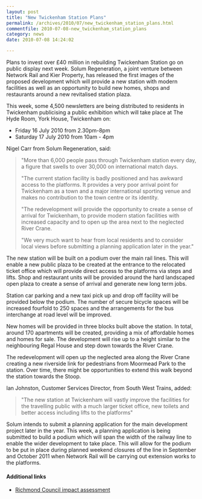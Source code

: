 ```yaml
---
layout: post
title: "New Twickenham Station Plans"
permalink: /archives/2010/07/new_twickenham_station_plans.html
commentfile: 2010-07-08-new_twickenham_station_plans
category: news
date: 2010-07-08 14:24:02

---
```


Plans to invest over £40 million in rebuilding Twickenham Station go on public display next week. Solum Regeneration, a joint venture between Network Rail and Kier Property, has released the first images of the proposed development which will provide a new station with modern facilities as well as an opportunity to build new homes, shops and restaurants around a new revitalised station plaza.

This week, some 4,500 newsletters are being distributed to residents in Twickenham publicising a public exhibition which will take place at The Hyde Room, York House, Twickenham on:

-   Friday 16 July 2010 from 2.30pm-8pm
-   Saturday 17 July 2010 from 10am - 4pm

Nigel Carr from Solum Regeneration, said:

> "More than 6,000 people pass through Twickenham station every day, a figure that swells to over 30,000 on international match days.
> 
>  "The current station facility is badly positioned and has awkward access to the platforms. It provides a very poor arrival point for Twickenham as a town and a major international sporting venue and makes no contribution to the town centre or its identity.
> 
>  "The redevelopment will provide the opportunity to create a sense of arrival for Twickenham, to provide modern station facilities with increased capacity and to open up the area next to the neglected River Crane.
> 
>  "We very much want to hear from local residents and to consider local views before submitting a planning application later in the year."
> 
 The new station will be built on a podium over the main rail lines. This will enable a new public plaza to be created at the entrance to the relocated ticket office which will provide direct access to the platforms via steps and lifts. Shop and restaurant units will be provided around the hard landscaped open plaza to create a sense of arrival and generate new long term jobs.

Station car parking and a new taxi pick up and drop off facility will be provided below the podium. The number of secure bicycle spaces will be increased fourfold to 250 spaces and the arrangements for the bus interchange at road level will be improved.

New homes will be provided in three blocks built above the station. In total, around 170 apartments will be created, providing a mix of affordable homes and homes for sale. The development will rise up to a height similar to the neighbouring Regal House and step down towards the River Crane.

The redevelopment will open up the neglected area along the River Crane creating a new riverside link for pedestrians from Moormead Park to the station. Over time, there might be opportunities to extend this walk beyond the station towards the Stoop.

Ian Johnston, Customer Services Director, from South West Trains, added:

> "The new station at Twickenham will vastly improve the facilities for the travelling public with a much larger ticket office, new toilets and better access including lifts to the platforms"

Solum intends to submit a planning application for the main development project later in the year. This week, a planning application is being submitted to build a podium which will span the width of the railway line to enable the wider development to take place. This will allow for the podium to be put in place during planned weekend closures of the line in September and October 2011 when Network Rail will be carrying out extension works to the platforms.

#### Additional links

-   [Richmond Council impact assessment](http://www.richmond.gov.uk/home/environment/planning/environmental_impact_assessments.htm)
